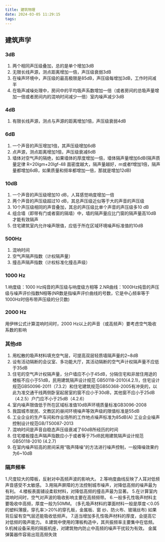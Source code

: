 ```yaml
---
title: 建筑物理
date: 2024-03-05 11:29:15
tags:
---
```

## 建筑声学

### 3dB

1. 两个相同声压级叠加，总的是单个增加3dB
2. 无限长线声源，测点距离增加一倍，声压级衰弱3dB
3. 在噪声环境中，声压级的最高极限是85dB，声压级每增加3dB，工作时间减半
4. 在吸声减噪处理中，房间中的平均吸声系数增加一倍（或者房间的总吸声量增加一倍或者房间内的混响时间减少一倍）室内噪声减少3dB

### 4dB

1. 有限长线声源，测点与声源的距离增加1倍，声压级衰弱4dB

### 6dB

1. 一个声音的声压增加1倍，其声压级增加6dB
2. 点声源，测点距离增加1倍，声压级衰减6dB
3. 墙体对空气声的隔绝，如果墙体的厚度增加一倍，墙体隔声量增加6dB(隔声质量定律 R=20lgm+20lgf-48 面密度越大，隔声量越好，m或者f增加1倍，隔声量都增加6dB，如果质量和频率都增加一倍，那就是增加12dB)

### 10dB

1. 一个声音的声压级增加10 dB，人耳感觉响度增加一倍
2. 两个声音的声压级超过10 dB，其总声压级近似等于大的声音的声压级
3. 10个声压级相同的声音叠加，其总的声压级比单个声音的声压级多10 dB
4. 组合墙（即带有门或者窗的隔墙）中，墙的隔声量应比门窗的隔声量高10dB才能有效隔声
5. 住宅建筑室内允许噪声限值，应低于所在区域环境噪声标准值的10dB

### 500Hz

1. 混响时间
2. 空气声隔声指数（计权隔声量）
3. 撞击声隔声指数（计权标准化撞击声级）

### 1000 Hz

1.响度级：1000 Hz纯音的声压级与响度级方相等
2.NR曲线：1000Hz纯音的声压级与噪声评价指数N相等(NR数是指噪声评价曲线的号数，它是中心频率等于
1000Hz时倍布带声压级的分贝数)

### 2000 Hz

用伊林公式计算混响时间时，2000 Hz以上的声音（或高频声）要考虑空气吸收系数的影响

### 其他dB

1. 用松散的吸声材料填充空气层，可提高双层轻质墙隔声量的2~8dB
2. 设有活动隔断的会议室、多功能大厅，其活动隔断的空气声计权隔声量不应低于35dB
3. 住宅的空气声计权隔声量，分户墙应不小于45dB，分隔住宅和非居住用途的楼板不应小于51dB，民用建筑隔声设计规范 GB50118-2010(4.2.1)，住宅设计规范GB50096-2011（7.3.2）和住宅建筑规范GB50368-2005有冲突的，以此为准交通干线两侧卧室起居室的窗不应小于30dB，其他窗不应小于25dB（4.2.5）户门应不小于25dB（4.2.6）
4. 室内噪声限值低于所在区域标准值10dB声环境质量标准GB3096-2008
5. 我国城市居民、文教区的昼间环境噪声等效声级的限值标准是55dB
6. 工业企业的生产车间和作业场所的工作地点噪声标准为85dB(A) 工业企业噪声控制设计规范GB/T50087-2013
7. 混响时间是声音自稳态声压级衰减了60dB所经历的时间
8. 住宅楼板撞击声隔声指数应小于或者等于75dB民用建筑隔声设计规范 GB50118-2010 (4.2.7)
9. 在室内噪声较高的房间采用“吸声降噪”的方法进行噪声控制，一般降噪效果约为6~10dB

### 隔声频率

1.尺度较大的障板，反射对中高频声波的影响大。
2.等响度曲线反映了人耳对低频声音感受不太敏感。
3.用隔声屏障的方法控制城市噪声，对降低高频的噪声最为有利。
4.楼板表面铺设柔软材料，对降低高频的撞击声最为显著。
5.在计算室内混响时间时，空气对声波的吸收影响主要在高频频带。
6.一般多孔性吸声材料主要吸收中高频，厚度一般为50MM。
(多孔吸声材料的罩面材料一般是厚度＜0.05的塑料薄膜，穿孔率＞20%的穿孔板，金属板、窗
纱、防火布、玻璃丝布)
如果背后留有空气层还能吸收低频声。
7.适当增加多孔性吸声材料的厚度，会提高它对低频的吸声能力。
8.建筑中使用的薄板构造中，其共振频率主要集中在低频。
9.机械设备采用的隔振机座，对建筑物内防止中高频的噪声干扰较为有效。
金属弹簧器件容易出现高频失效